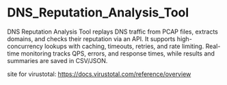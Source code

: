 # DNS_Reputation_Analysis_Tool
DNS Reputation Analysis Tool replays DNS traffic from PCAP files, extracts domains, and checks their reputation via an API. It supports high-concurrency lookups with caching, timeouts, retries, and rate limiting. Real-time monitoring tracks QPS, errors, and response times, while results and summaries are saved in CSV/JSON.



site for virustotal:
https://docs.virustotal.com/reference/overview